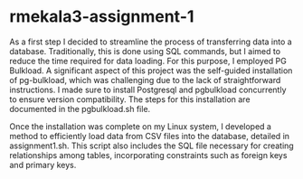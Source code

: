 # rmekala3-assignment-1

As a first step I decided to streamline the process of transferring data into a database. Traditionally, this is done using SQL commands, but I aimed to reduce the time required for data loading. For this purpose, I employed PG Bulkload. A significant aspect of this project was the self-guided installation of pg-bulkload, which was challenging due to the lack of straightforward instructions. I made sure to install Postgresql and pgbulkload concurrently to ensure version compatibility. The steps for this installation are documented in the pgbulkload.sh file.

Once the installation was complete on my Linux system, I developed a method to efficiently load data from CSV files into the database, detailed in assignment1.sh. This script also includes the SQL file necessary for creating relationships among tables, incorporating constraints such as foreign keys and primary keys.

